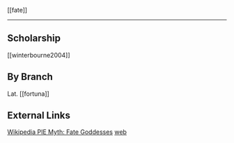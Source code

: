 [[fate]]

---

## Scholarship
[[winterbourne2004]]





## By Branch
Lat. [[fortuna]]



## External Links
[Wikipedia PIE Myth: Fate Goddesses](https://en.wikipedia.org/wiki/Proto-Indo-European-mythology#Fate-goddesses)
[web](https://www.indo-european-connection.com/religion/gods/fate-goddess)

